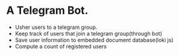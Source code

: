 # A Telegram Bot.
  - Usher users to a telegram group.
  - Keep track of users that join a telegram group(through bot)
  - Save user information to embedded document database(loki js)
  - Compute a count of registered users
